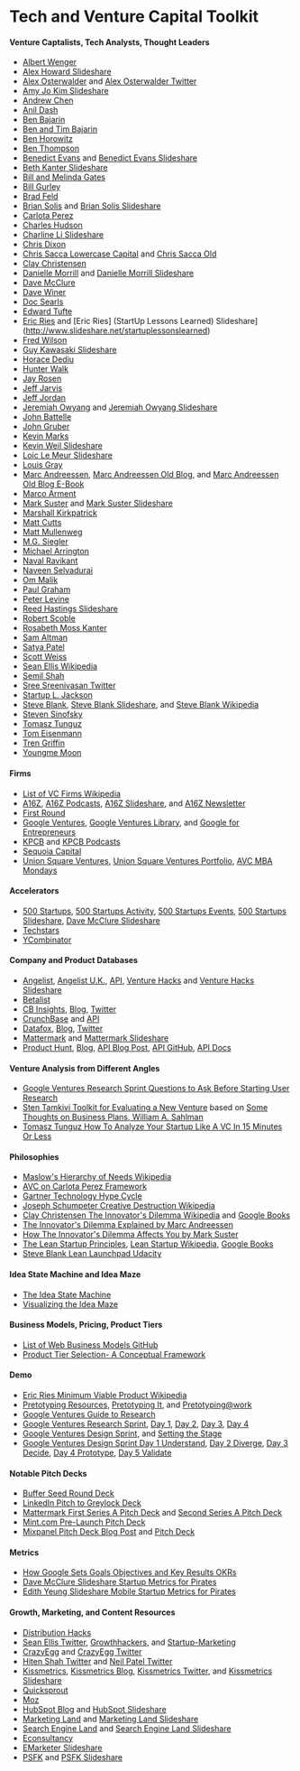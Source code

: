 Tech and Venture Capital Toolkit
====================

#### Venture Captalists, Tech Analysts, Thought Leaders

*   [Albert Wenger](http://continuations.com)
*   [Alex Howard Slideshare](http://www.slideshare.net/digiphile)
*   [Alex Osterwalder](http://www.alexosterwalder.com) and [Alex Osterwalder Twitter](https://twitter.com/alexosterwalder)
*   [Amy Jo Kim Slideshare](http://www.slideshare.net/amyjokim)
*   [Andrew Chen](http://andrewchen.co/list-of-essays)
*   [Anil Dash](http://dashes.com/anil)
*   [Ben Bajarin](http://atbenbajarin.com)  
*   [Ben and Tim Bajarin](https://techpinions.com) 
*   [Ben Horowitz](http://www.bhorowitz.com)   
*   [Ben Thompson](http://stratechery.com)  
*   [Benedict Evans](http://ben-evans.com) and [Benedict Evans Slideshare](http://www.slideshare.net/bge20)
*   [Beth Kanter Slideshare](http://www.slideshare.net/kanter)
*   [Bill and Melinda Gates](http://www.thegatesnotes.com) 
*   [Bill Gurley](http://abovethecrowd.com)
*   [Brad Feld](http://www.feld.com)
*   [Brian Solis](http://www.briansolis.com) and [Brian Solis Slideshare](http://www.slideshare.net/briansolis)
*   [Carlota Perez](http://www.carlotaperez.org) 
*   [Charles Hudson](http://www.charleshudson.net) 
*   [Charline Li Slideshare](http://www.slideshare.net/charleneli) 
*   [Chris Dixon](http://cdixon.org)   
*   [Chris Sacca Lowercase Capital](http://lowercasecapital.com) and [Chris Sacca Old](http://www.whatisleft.org/lookie_here/2005/09/want_to_do_busi.html) 
*   [Clay Christensen](http://www.claytonchristensen.com) 
*   [Danielle Morrill](http://www.daniellemorrill.com) and [Danielle Morrill Slideshare](http://www.slideshare.net/DanielleMorrill)
*   [Dave McClure](http://500hats.com)
*   [Dave Winer](http://scripting.com)   
*   [Doc Searls](http://blogs.law.harvard.edu/doc) 
*   [Edward Tufte](http://www.edwardtufte.com) 
*   [Eric Ries](http://www.startuplessonslearned.com) and [Eric Ries] (StartUp Lessons Learned) Slideshare](http://www.slideshare.net/startuplessonslearned) 
*   [Fred Wilson](http://www.avc.com)   
*   [Guy Kawasaki Slideshare](http://www.slideshare.net/GKawasaki) 
*   [Horace Dediu](http://www.asymco.com) 
*   [Hunter Walk](http://hunterwalk.com)  
*   [Jay Rosen](http://pressthink.org)   
*   [Jeff Jarvis](http://buzzmachine.com) 
*   [Jeff Jordan](http://jeff.a16z.com)   
*   [Jeremiah Owyang](http://www.web-strategist.com/blog) and [Jeremiah Owyang Slideshare](http://www.slideshare.net/jeremiah_owyang) 
*   [John Battelle](http://battellemedia.com)   
*   [John Gruber](http://daringfireball.net)   
*   [Kevin Marks](http://www.kevinmarks.com)   
*   [Kevin Weil Slideshare](http://www.slideshare.net/kevinweil) 
*   [Loic Le Meur Slideshare](http://www.slideshare.net/loiclemeur)  
*   [Louis Gray](http://blog.louisgray.com)
*   [Marc Andreessen](http://blog.pmarca.com), [Marc Andreessen Old Blog](http://web.archive.org/web/20070701163748/http://blog.pmarca.com), and [Marc Andreessen Old Blog E-Book](http://a16z.com/2015/01/09/pmarca-blog-ebook) 
*   [Marco Arment](http://www.marco.org)
*   [Mark Suster](http://www.bothsidesofthetable.com) and [Mark Suster Slideshare](http://www.slideshare.net/msuster)
*   [Marshall Kirkpatrick](http://marshallk.com)
*   [Matt Cutts](http://www.mattcutts.com/blog)   
*   [Matt Mullenweg](http://ma.tt)
*   [M.G. Siegler](http://parislemon.com)   
*   [Michael Arrington](http://uncrunched.com) 
*   [Naval Ravikant](http://startupboy.com)
*   [Naveen Selvadurai](http://x.naveen.com)
*   [Om Malik](http://om.co)
*   [Paul Graham](http://paulgraham.com/articles.html)
*   [Peter Levine](http://peter.a16z.com)
*   [Reed Hastings Slideshare](http://www.slideshare.net/reed2001) 
*   [Robert Scoble](https://www.facebook.com/RobertScoble)
*   [Rosabeth Moss Kanter](http://blogs.hbr.org/rosabeth-moss-kanter)
*   [Sam Altman](http://blog.samaltman.com)
*   [Satya Patel](http://venturegeneratedcontent.com)
*   [Scott Weiss](http://scott.a16z.com)
*   [Sean Ellis Wikipedia](http://en.wikipedia.org/wiki/Sean_Ellis_(entrepreneur)) 
*   [Semil Shah](http://blog.semilshah.com/about)
*   [Sree Sreenivasan Twitter](https://twitter.com/sree)  
*   [Startup L. Jackson](http://startupljackson.com)  
*   [Steve Blank](http://steveblank.com), [Steve Blank Slideshare](http://www.slideshare.net/sblank), and [Steve Blank Wikipedia](http://en.wikipedia.org/wiki/Steve_Blank) 
*   [Steven Sinofsky](http://blog.learningbyshipping.com)
*   [Tomasz Tunguz](http://www.tomtunguz.com)
*   [Tom Eisenmann](http://platformsandnetworks.blogspot.com)
*   [Tren Griffin](http://25iq.com)
*   [Youngme Moon](https://twitter.com/YoungmeMoon)

#### Firms

*   [List of VC Firms Wikipedia](http://en.wikipedia.org/wiki/List_of_venture_capital_firms) 
*   [A16Z](http://a16z.com), [A16Z Podcasts](https://soundcloud.com/a16z), [A16Z Slideshare](http://www.slideshare.net/a16z), and [A16Z Newsletter](http://us7.campaign-archive2.com/home/?u=35c671b34bb404149166bf755&amp;amp;amp;id=6da14709cd)
*   [First Round](http://firstround.com)
*   [Google Ventures](http://www.gv.com), [Google Ventures Library](http://www.gv.com/library), and [Google for Entrepreneurs](https://www.googleforentrepreneurs.com) 
*   [KPCB](http://www.kpcb.com) and [KPCB Podcasts](https://soundcloud.com/kleinerperkins) 
*   [Sequoia Capital](http://www.sequoiacap.com) 
*   [Union Square Ventures](https://www.usv.com), [Union Square Ventures Portfolio](https://www.usv.com/portfolio), [AVC MBA Mondays](http://www.avc.com/a_vc/mba-mondays)

#### Accelerators 

*   [500 Startups](http://500.co), [500 Startups Activity](http://500.co/activity), [500 Startups Events](http://500.co/events), [500 Startups Slideshare](http://www.slideshare.net/500startups), [Dave McClure Slideshare](http://www.slideshare.net/dmc500hats) 
*   [Techstars](http://www.techstars.com)
*   [YCombinator](http://ycombinator.com)

#### Company and Product Databases

*   [Angelist](https://angel.co), [Angelist U.K.](https://angel.co/uk), [API](https://angel.co/api), [Venture Hacks](http://venturehacks.com) and [Venture Hacks Slideshare](http://www.slideshare.net/venturehacks)  
*   [Betalist](http://betalist.com)  
*   [CB Insights](https://www.cbinsights.com), [Blog](https://www.cbinsights.com/blog), [Twitter](https://twitter.com/CBinsights)  
*   [CrunchBase](http://www.crunchbase.com) and [API](https://developer.crunchbase.com)
*   [Datafox](http://www.datafox.co), [Blog](http://www.datafox.co/blog), [Twitter](https://twitter.com/datafoxco)
*   [Mattermark](http://mattermark.com) and [Mattermark Slideshare](http://www.slideshare.net/Mattermark)         
*   [Product Hunt](http://www.producthunt.com), [Blog](http://blog.producthunt.com), [API Blog Post](https://rrhoover.typeform.com/to/U49PTQ), [API GitHub](https://github.com/producthunt/producthunt-api), [API Docs](https://api.producthunt.com/v1/docs)

#### Venture Analysis from Different Angles

*   [Google Ventures Research Sprint Questions to Ask Before Starting User Research](http://www.gv.com/lib/questions-to-ask-before-starting-user-research)  
*   [Sten Tamkivi Toolkit for Evaluating a New Venture](https://medium.com/@seikatsu/toolkit-for-evaluating-a-new-venture-c6ee623a4bca) based on [Some Thoughts on Business Plans, William A. Sahlman](http://www.i-net.ch/wp-content/uploads/2013/09/Sahlman-Business-Plans.pdf) 
*   [Tomasz Tunguz How To Analyze Your Startup Like A VC In 15 Minutes Or Less](http://tomtunguz.com/diagrams)  

#### Philosophies

*   [Maslow's Hierarchy of Needs Wikipedia](http://en.wikipedia.org/wiki/Maslow%27s_hierarchy_of_needs)
*   [AVC on Carlota Perez Framework](http://avc.com/2015/02/the-carlota-perez-framework)
*   [Gartner Technology Hype Cycle](http://www.gartner.com/technology/research/methodologies/hype-cycle.jsp)
*   [Joseph Schumpeter Creative Destruction Wikipedia](http://en.wikipedia.org/wiki/Creative_destruction) 
*   [Clay Christensen The Innovator's Dilemma Wikipedia](http://en.wikipedia.org/wiki/The_Innovator%27s_Dilemma) and [Google Books](http://books.google.co.uk/books/about/The_Innovator_s_Dilemma.html?id=SIexi_qgq2gC)  
*   [The Innovator's Dilemma Explained by Marc Andreessen](https://twitter.com/ValaAfshar/status/587312922709340160)
*   [How The Innovator's Dilemma Affects You by Mark Suster ](http://www.bothsidesofthetable.com/2010/11/04/understanding-how-the-innovators-dilemma-affects-you) 
*   [The Lean Startup Principles](http://theleanstartup.com/principles), [Lean Startup Wikipedia](http://en.wikipedia.org/wiki/Lean_Startup), [Google Books](https://books.google.com/books?id=r9x-OXdzpPcC&printsec=frontcover&dq=lean+startup&hl=en&sa=X&ei=dqgwVYWPGbXbsASR8YHIBw&ved=0CDEQ6AEwAA#v=onepage&q=lean%20startup&f=false)
*   [Steve Blank Lean Launchpad Udacity](https://www.udacity.com/course/how-to-build-a-startup--ep245)

#### Idea State Machine and Idea Maze

*   [The Idea State Machine](http://4.bp.blogspot.com/-RCxMdE8gF7w/UeZVFGPqBiI/AAAAAAAAAKA/Cxxwe40cSao/s1600/Idea+State+Machine.jpg)
*   [Visualizing the Idea Maze](http://1.bp.blogspot.com/-HOE9rpL0jeU/UeZXIMK-NtI/AAAAAAAAAKQ/8JNAWTxFwLg/s1600/The+Idea+Maze.jpg)  
 
#### Business Models, Pricing, Product Tiers
  
*   [List of Web Business Models GitHub](https://gist.github.com/ndarville/4295324) 
*   [Product Tier Selection- A Conceptual Framework](https://camo.githubusercontent.com/a4b7ee4a662786d0af4c1eacb9b8b7bdd9eb6e6d/687474703a2f2f692e696d6775722e636f6d2f7139594e4939542e706e67) 

#### Demo

*   [Eric Ries Minimum Viable Product Wikipedia](http://en.wikipedia.org/wiki/Minimum_viable_product) 
*   [Pretotyping Resources](http://www.pretotyping.org/resources.html), [Pretotyping It](http://www.pretotyping.org/uploads/1/4/0/9/14099067/pretotype_it_2nd_pretotype_edition-2.pdf), and [Pretotyping@work](https://docs.google.com/file/d/0B0QztbuDlKs_bHdnQ2h5dnNvcE0/edit) 
*   [Google Ventures Guide to Research](http://www.gv.com/lib/gv-guide-to-research)
*   [Google Ventures Research Sprint](http://www.gv.com/lib/the-gv-research-sprint-a-4-day-process-for-answering-important-startup-questions), [Day 1](http://www.gv.com/lib/the-gv-research-sprint-day-1), [Day 2](http://www.gv.com/lib/the-gv-research-sprint-day-2), [Day 3](http://www.gv.com/lib/the-gv-research-sprint-day-3), [Day 4](http://www.gv.com/lib/the-gv-research-sprint-day-4) 
*   [Google Ventures Design Sprint](http://www.gv.com/sprint), and [Setting the Stage](http://www.gv.com/lib/the-product-design-sprint-settingthestage)
*   [Google Ventures Design Sprint Day 1 Understand](http://www.gv.com/lib/the-product-design-sprint-understandday-1), [Day 2 Diverge](http://www.gv.com/lib/the-product-design-sprint-divergeday2), [Day 3 Decide](http://www.gv.com/lib/the-product-design-sprint-decideday3), [Day 4 Prototype](http://www.gv.com/lib/the-product-design-sprint-prototypeday4), [Day 5 Validate](http://www.gv.com/lib/the-product-design-sprint-validateday5)  

#### Notable Pitch Decks

*   [Buffer Seed Round Deck](http://www.slideshare.net/Bufferapp/buffer-seedrounddeck)  
*   [LinkedIn Pitch to Greylock Deck](http://reidhoffman.org/linkedin-pitch-to-greylock)  
*   [Mattermark First Series A Pitch Deck](http://www.slideshare.net/DanielleMorrill/mattermark-1st-series-a-deck) and [Second Series A Pitch Deck](http://www.slideshare.net/DanielleMorrill/mattermark-2nd-final-series-a-deck)  
*   [Mint.com Pre-Launch Pitch Deck](http://www.slideshare.net/hnshah/mintcom-prelaunch-pitch-deck)  
*   [Mixpanel Pitch Deck Blog Post](https://mixpanel.com/blog/2014/12/18/open-sourcing-our-pitch-deck-that-helped-us-get-our-865m-valuation) and [Pitch Deck](http://www.slideshare.net/metrics1/mixpanel-our-pitch-deck-that-we-used-to-raise-65m) 

#### Metrics

*   [How Google Sets Goals Objectives and Key Results OKRs](https://www.gv.com/lib/how-google-sets-goals-objectives-and-key-results-okrs) 
*   [Dave McClure Slideshare Startup Metrics for Pirates](http://www.slideshare.net/dmc500hats/startup-metrics-for-pirates-long-version)  
*   [Edith Yeung Slideshare Mobile Startup Metrics for Pirates](http://www.slideshare.net/EdithYeung/startup-metrics-for-mobile-pirates-moaarrr) 

#### Growth, Marketing, and Content Resources

*   [Distribution Hacks](http://distributionhacks.com) 
*   [Sean Ellis Twitter](https://twitter.com/SeanEllis), [Growthhackers](https://growthhackers.com), and [Startup-Marketing](http://www.startup-marketing.com) 
*   [CrazyEgg](http://www.crazyegg.com) and [CrazyEgg Twitter](https://twitter.com/CrazyEgg)  
*   [Hiten Shah Twitter](https://twitter.com/hnshah) and [Neil Patel Twitter](https://twitter.com/neilpatel)
*   [Kissmetrics](https://www.kissmetrics.com), [Kissmetrics Blog](https://blog.kissmetrics.com), [Kissmetrics Twitter](https://twitter.com/KISSmetrics), and [Kissmetrics Slideshare](http://www.slideshare.net/kissmetrics)  
*   [Quicksprout](http://www.quicksprout.com)  
*   [Moz](http://moz.com) 
*   [HubSpot Blog](http://blog.hubspot.com) and [HubSpot Slideshare](http://www.slideshare.net/HubSpot)  
*   [Marketing Land](http://marketingland.com) and [Marketing Land Slideshare](http://www.slideshare.net/marketing-land)  
*   [Search Engine Land](http://searchengineland.com) and [Search Engine Land Slideshare](http://www.slideshare.net/searchengineland) 
*   [Econsultancy](https://econsultancy.com)  
*   [EMarketer Slideshare](http://www.slideshare.net/eMarketerInc) 
*   [PSFK](http://www.psfk.com) and [PSFK Slideshare](http://www.slideshare.net/PSFK) 
